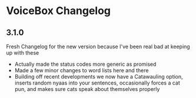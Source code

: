 # VoiceBox Changelog

## 3.1.0
Fresh Changelog for the new version because I've been real bad at keeping up with these
- Actually made the status codes more generic as promised
- Made a few minor changes to word lists here and there
- Building off recent developments we now have a Catawauling option, inserts random nyaas into your sentences, occasionally forces a cat pun, and makes sure cats speak about themselves properly
